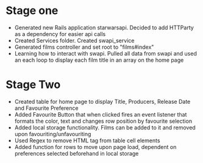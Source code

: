 # Stage one

- Generated new Rails application starwarsapi. Decided to add HTTParty as a dependency for easier api calls
- Created Services folder. Created swapi_service
- Generated films controller and set root to "films#index"
- Learning how to interact with swapi. Pulled all data from swapi and used an each loop to display each film title in an array on the home page

# Stage Two 
- Created table for home page to display Title, Producers, Release Date and Favourite Preference
- Added Favourite Button that when clicked fires an event listener that formats the color, text and changes row position by favourite selection
- Added local storage functionality. Films can be added to it and removed upon favouriting/unfavouriting
- Used Regex to remove HTML tag from table cell elements
- Added function for rows to move upon page load, dependent on preferences selected beforehand in local storage
